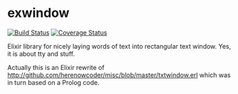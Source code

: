 # exwindow

[![Build Status](https://travis-ci.org/herenowcoder/exwindow.svg?branch=master)](https://travis-ci.org/herenowcoder/exwindow)
[![Coverage Status](https://img.shields.io/coveralls/herenowcoder/exwindow.svg)](https://coveralls.io/r/herenowcoder/exwindow?branch=master)

Elixir library for nicely laying words of text into rectangular text window.
Yes, it is about tty and stuff.

Actually this is an Elixir rewrite of 
http://github.com/herenowcoder/misc/blob/master/txtwindow.erl
which was in turn based on a Prolog code.
